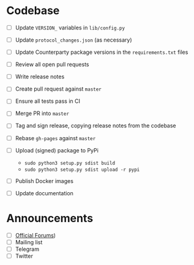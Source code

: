 # Codebase
- [ ] Update `VERSION_` variables in `lib/config.py`
- [ ] Update `protocol_changes.json` (as necessary)
- [ ] Update Counterparty package versions in the `requirements.txt` files
- [ ] Review all open pull requests
- [ ] Write release notes
- [ ] Create pull request against `master`
- [ ] Ensure all tests pass in CI
- [ ] Merge PR into `master`
- [ ] Tag and sign release, copying release notes from the codebase
- [ ] Rebase `gh-pages` against `master`
- [ ] Upload (signed) package to PyPi
	* `sudo python3 setup.py sdist build`
	* `sudo python3 setup.py sdist upload -r pypi`
- [ ] Publish Docker images
- [ ] Update documentation


# Announcements

- [ ] [Official Forums](https://forums.counterparty.io/t/new-version-announcements-counterparty-and-counterpartyd/363))
- [ ] Mailing list
- [ ] Telegram
- [ ] Twitter
